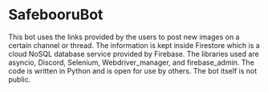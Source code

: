 # SafebooruBot
This bot uses the links provided by the users to post new images on a certain channel or thread. The information is kept inside Firestore which is a cloud NoSQL database service provided by Firebase. The libraries used are asyncio, Discord, Selenium, Webdriver_manager, and firebase_admin. The code is written in Python and is open for use by others. The bot itself is not public.
